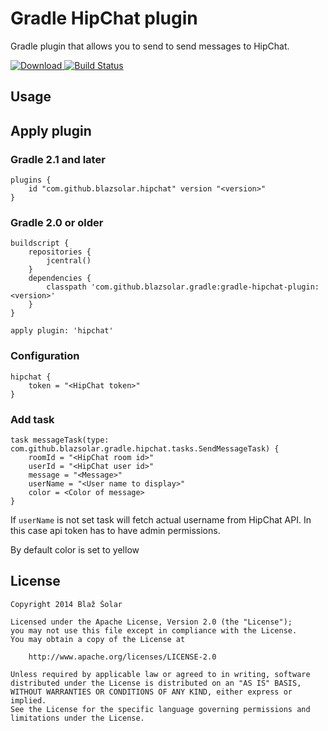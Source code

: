 # Gradle HipChat plugin

Gradle plugin that allows you to send to send messages to HipChat.

[ ![Download](https://api.bintray.com/packages/blazsolar/maven/gradle-hipchat-plugin/images/download.png) ](https://bintray.com/blazsolar/maven/gradle-hipchat-plugin/_latestVersion)
[![Build Status](https://travis-ci.org/blazsolar/gradle-hipchat-plugin.svg?branch=develop)](https://travis-ci.org/blazsolar/gradle-hipchat-plugin)

## Usage

## Apply plugin

### Gradle 2.1 and later
    plugins {
        id "com.github.blazsolar.hipchat" version "<version>"
    }
    
### Gradle 2.0 or older
    buildscript {
        repositories {
            jcentral()
        }
        dependencies {
            classpath 'com.github.blazsolar.gradle:gradle-hipchat-plugin:<version>'
        }
    }

    apply plugin: 'hipchat'

### Configuration
    hipchat {
        token = "<HipChat token>"
    }

### Add task
    task messageTask(type: com.github.blazsolar.gradle.hipchat.tasks.SendMessageTask) {
        roomId = "<HipChat room id>"
        userId = "<HipChat user id>"
        message = "<Message>"
        userName = "<User name to display>"
        color = <Color of message>
    }

If `userName` is not set task will fetch actual username from HipChat API. In this case api token
has to have admin permissions.

By default color is set to yellow

## License
	Copyright 2014 Blaž Šolar

	Licensed under the Apache License, Version 2.0 (the "License");
	you may not use this file except in compliance with the License.
	You may obtain a copy of the License at

	    http://www.apache.org/licenses/LICENSE-2.0

	Unless required by applicable law or agreed to in writing, software
	distributed under the License is distributed on an "AS IS" BASIS,
	WITHOUT WARRANTIES OR CONDITIONS OF ANY KIND, either express or implied.
	See the License for the specific language governing permissions and
	limitations under the License.
